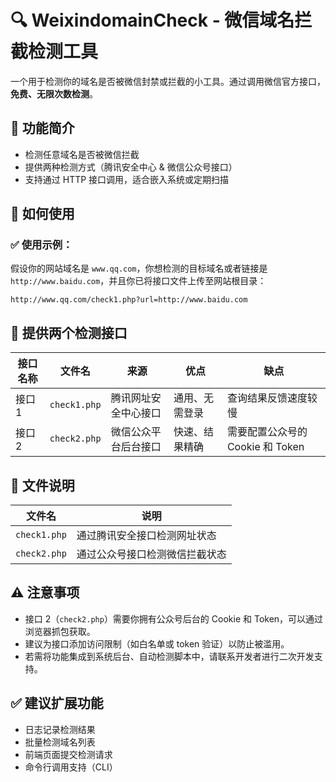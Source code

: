# 🔍 WeixindomainCheck - 微信域名拦截检测工具

一个用于检测你的域名是否被微信封禁或拦截的小工具。通过调用微信官方接口，**免费、无限次数检测**。

## 📌 功能简介

- 检测任意域名是否被微信拦截
- 提供两种检测方式（腾讯安全中心 & 微信公众号接口）
- 支持通过 HTTP 接口调用，适合嵌入系统或定期扫描

## 🚀 如何使用

### ✅ 使用示例：

假设你的网站域名是 `www.qq.com`，你想检测的目标域名或者链接是 `http://www.baidu.com`，并且你已将接口文件上传至网站根目录：

```
http://www.qq.com/check1.php?url=http://www.baidu.com
```

## 🔁 提供两个检测接口

| 接口名称 | 文件名       | 来源                       | 优点             | 缺点                          |
|----------|--------------|----------------------------|------------------|-------------------------------|
| 接口1    | `check1.php` | 腾讯网址安全中心接口       | 通用、无需登录   | 查询结果反馈速度较慢                  |
| 接口2    | `check2.php` | 微信公众平台后台接口       | 快速、结果精确   | 需要配置公众号的 Cookie 和 Token |

## 📂 文件说明

| 文件名       | 说明                           |
|--------------|--------------------------------|
| `check1.php` | 通过腾讯安全接口检测网址状态   |
| `check2.php` | 通过公众号接口检测微信拦截状态 |

## ⚠️ 注意事项

- 接口 2（`check2.php`）需要你拥有公众号后台的 Cookie 和 Token，可以通过浏览器抓包获取。
- 建议为接口添加访问限制（如白名单或 token 验证）以防止被滥用。
- 若需将功能集成到系统后台、自动检测脚本中，请联系开发者进行二次开发支持。

## ✅ 建议扩展功能

- 日志记录检测结果
- 批量检测域名列表
- 前端页面提交检测请求
- 命令行调用支持（CLI）
